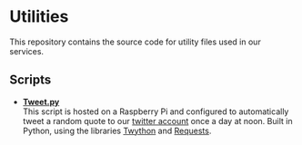 # Utilities

This repository contains the source code for utility files used in our services.

## Scripts

* **[Tweet.py](https://github.com/quotesnewtab/utilities/blob/master/scripts/Tweet.py)**
  <br>
  This script is hosted on a Raspberry Pi and configured to automatically tweet a random quote to our [twitter account](https://twitter.com/QuotesNewTab) once a day at noon. Built in Python, using the libraries [Twython](https://github.com/ryanmcgrath/twython) and [Requests](https://github.com/psf/requests).
